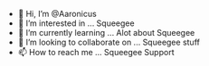 - 👋 Hi, I’m @Aaronicus
- 👀 I’m interested in ... Squeegee
- 🌱 I’m currently learning ... Alot about Squeegee
- 💞️ I’m looking to collaborate on ... Squeegee stuff
- 📫 How to reach me ... Squeegee Support

<!---
Aaronicus/Aaronicus is a ✨ special ✨ repository because its `README.md` (this file) appears on your GitHub profile.
You can click the Preview link to take a look at your changes.
--->
